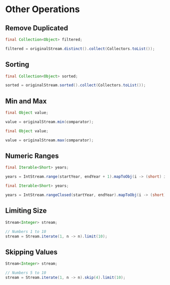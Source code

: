 # Other Operations

## Remove Duplicated

```java
final Collection<Object> filtered;

filtered = originalStream.distinct().collect(Collectors.toList());
```

## Sorting

```java
final Collection<Object> sorted;

sorted = originalStream.sorted().collect(Collectors.toList());
```

## Min and Max

```java
final Object value;

value = originalStream.min(comparator);
```

```java
final Object value;

value = originalStream.max(comparator);
```

## Numeric Ranges

```java
final Iterable<Short> years;

years = IntStream.range(startYear, endYear + 1).mapToObj(i -> (short) i).collect(Collectors.toList());
```

```java
final Iterable<Short> years;

years = IntStream.rangeClosed(startYear, endYear).mapToObj(i -> (short) i).collect(Collectors.toList());
```

## Limiting Size

```java
Stream<Integer> stream;

// Numbers 1 to 10
stream = Stream.iterate(1, n -> n).limit(10);
```

## Skipping Values

```java
Stream<Integer> stream;

// Numbers 5 to 10
stream = Stream.iterate(1, n -> n).skip(4).limit(10);
```

